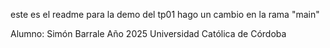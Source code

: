 este es el readme para la demo del tp01
hago un cambio en la rama "main"

Alumno: Simón Barrale
Año 2025
Universidad Católica de Córdoba